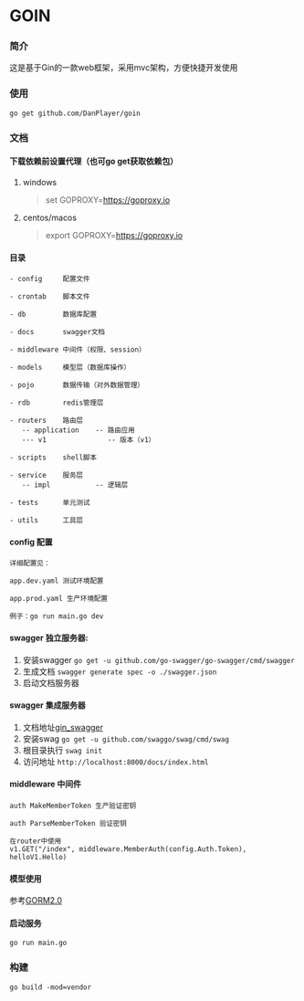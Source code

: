 # GOIN

### 简介
这是基于Gin的一款web框架，采用mvc架构，方便快捷开发使用

### 使用
```
go get github.com/DanPlayer/goin
```

### 文档

#### 下载依赖前设置代理（也可go get获取依赖包）
1. windows
   > set GOPROXY=https://goproxy.io
2. centos/macos
   > export GOPROXY=https://goproxy.io

#### 目录
```
- config     配置文件
  
- crontab    脚本文件  

- db         数据库配置  

- docs       swagger文档  

- middleware 中间件（权限、session）  

- models     模型层（数据库操作）  

- pojo       数据传输（对外数据管理）  

- rdb        redis管理层  

- routers    路由层  
   -- application    -- 路由应用
   --- v1               -- 版本（v1）  

- scripts    shell脚本  

- service    服务层  
   -- impl           -- 逻辑层  

- tests      单元测试  

- utils      工具层  
```

#### config 配置
```
详细配置见：

app.dev.yaml 测试环境配置

app.prod.yaml 生产环境配置

例子：go run main.go dev
```

#### swagger 独立服务器:
1. 安装swagger `go get -u github.com/go-swagger/go-swagger/cmd/swagger`
2. 生成文档 `swagger generate spec -o ./swagger.json`
3. 启动文档服务器

#### swagger 集成服务器
1. 文档地址[gin_swagger](https://github.com/swaggo/gin-swagger) 
2. 安装swag `go get -u github.com/swaggo/swag/cmd/swag`
3. 根目录执行 `swag init`
4. 访问地址 `http://localhost:8000/docs/index.html`

#### middleware 中间件
```
auth MakeMemberToken 生产验证密钥

auth ParseMemberToken 验证密钥

在router中使用
v1.GET("/index", middleware.MemberAuth(config.Auth.Token), helloV1.Hello)
```

#### 模型使用
参考[GORM2.0](https://gorm.io/zh_CN/docs/index.html)

#### 启动服务 
`go run main.go`

### 构建
`go build -mod=vendor`